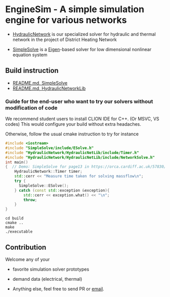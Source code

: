 # EngineSim - A simple simulation engine for various networks 

- [HydraulicNetwork](https://github.com/leannejdong/HydraulicNetwork) is our specialized solver for hydraulic and thermal network in the project of District Heating Network

- [SimpleSolve](https://github.com/leannejdong/EngineSim/tree/master/SimpleSolve) is a [Eigen](https://eigen.tuxfamily.org/index.php?title=Main_Page)-based solver for low dimensional nonlinear equation system

## Build instruction

* [README.md, SimpleSolve](https://github.com/leannejdong/EngineSim/blob/master/SimpleSolve/README.md)
* [README.md, HydraulicNetworkLib](https://github.com/leannejdong/HydraulicNetwork/blob/5a73bfbb8c96f7b338a823e93dcd01365861a897/README.md)

### Guide for the end-user who want to try our solvers without modification of code

We recommend student users to install CLION IDE for C++. (Or MSVC, VS codes)
This would configure your build without extra headaches.

Otherwise, follow the usual cmake instruction to try for instance 
```cpp
#include <iostream>
#include "SimpleSolve/include/ESolve.h"
#include "HydraulicNetwork/HydraulicNetLib/include/Timer.h"
#include "HydraulicNetwork/HydraulicNetLib/include/NetworkSolve.h"
int main()
{  // Demo: SimpleSolve for page13 in https://orca.cardiff.ac.uk/57830/1/2014LiuXPhD.pdf
    HydraulicNetwork::Timer timer;
    std::cerr << "Measure time taken for solving massflow\n";
    try {
      SimpleSolve::ESolve();
    } catch (const std::exception &exception){
        std::cerr << exception.what() << "\n";
        throw;
    }
}

```
```
cd build
cmake ..
make
./executable
```
## Contribution

Welcome any of your 

* favorite simulation solver prototypes

* demand data (electrical, thermal)

* Anything else, feel free to send PR or  [email](leanne.dong@concordia.ca).